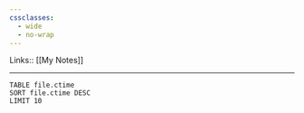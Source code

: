 ```yaml
---
cssclasses:
  - wide
  - no-wrap
---
```

Links:: [[My Notes]]

---

```dataview
TABLE file.ctime
SORT file.ctime DESC
LIMIT 10
```



